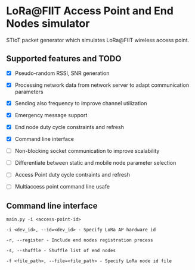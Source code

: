 # LoRa@FIIT Access Point and End Nodes simulator
STIoT packet generator which simulates LoRa@FIIT wireless access point.

## Supported features and TODO

- [X] Pseudo-random RSSI, SNR generation 
- [X] Processing network data from network server to adapt communication parameters
- [X] Sending also frequency to improve channel utilization
- [X] Emergency message support
- [X] End node duty cycle constraints and refresh
- [X] Command line interface
- [ ] Non-blocking socket communication to improve scalability
- [ ] Differentiate between static and mobile node parameter selection
- [ ] Access Point duty cycle  contraints and refresh
- [ ] Multiaccess point command line usafe


## Command line interface
```
main.py -i <access-point-id>

-i <dev_id>, --id=<dev_id> - Specify LoRa AP hardware id

-r, --register - Include end nodes registration process

-s, --shuffle - Shuffle list of end nodes

-f <file_path>, --file=<file_path> - Specify LoRa node id file
```
